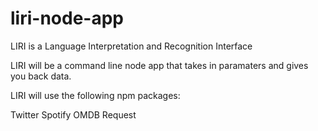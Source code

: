 # liri-node-app

LIRI is a Language Interpretation and Recognition Interface

LIRI will be a command line node app that takes in paramaters and gives you back data.

LIRI will use the following npm packages:

Twitter
Spotify
OMDB
Request
